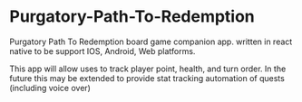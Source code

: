 # Purgatory-Path-To-Redemption
Purgatory Path To Redemption board game companion app. written in react native to be support IOS, Android, Web platforms. 

This app will allow uses to track player point, health, and turn order. 
In the future this may be extended to provide stat tracking automation of quests (including voice over)
